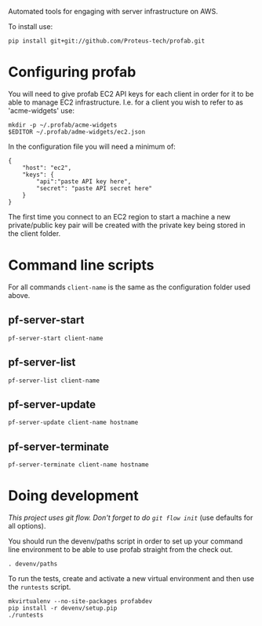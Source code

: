 Automated tools for engaging with server infrastructure on AWS.

To install use:

    pip install git+git://github.com/Proteus-tech/profab.git


# Configuring profab #

You will need to give profab EC2 API keys for each client in order for it to be able to manage EC2 infrastructure. I.e. for a client you wish to refer to as 'acme-widgets' use:

    mkdir -p ~/.profab/acme-widgets
    $EDITOR ~/.profab/adme-widgets/ec2.json

In the configuration file you will need a minimum of:

    {
        "host": "ec2",
        "keys": {
            "api":"paste API key here",
            "secret": "paste API secret here"
        }
    }

The first time you connect to an EC2 region to start a machine a new private/public key pair will be created with the private key being stored in the client folder.


# Command line scripts #

For all commands `client-name` is the same as the configuration folder used above.


## pf-server-start ##

    pf-server-start client-name

## pf-server-list ##

    pf-server-list client-name

## pf-server-update ##

    pf-server-update client-name hostname

## pf-server-terminate ##

    pf-server-terminate client-name hostname


# Doing development #

_This project uses git flow. Don't forget to do `git flow init`_ (use defaults for all options).

You should run the devenv/paths script in order to set up your command line environment to be able to use profab straight from the check out.

    . devenv/paths

To run the tests, create and activate a new virtual environment and then use the `runtests` script.

    mkvirtualenv --no-site-packages profabdev
    pip install -r devenv/setup.pip
    ./runtests
